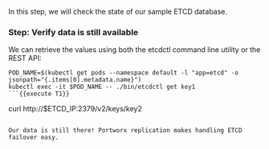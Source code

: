 In this step, we will check the state of our sample ETCD database.

### Step: Verify data is still available

We can retrieve the values using both the etcdctl command line utility or the REST API:
```
POD_NAME=$(kubectl get pods --namespace default -l "app=etcd" -o jsonpath="{.items[0].metadata.name}")
kubectl exec -it $POD_NAME -- ./bin/etcdctl get key1
```{{execute T1}}
```
curl http://$ETCD_IP:2379/v2/keys/key2
```{{execute T1}}

Our data is still there! Portworx replication makes handling ETCD failover easy.
